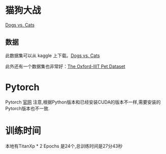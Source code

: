 # 猫狗大战

[Dogs vs. Cats](https://www.kaggle.com/c/dogs-vs-cats-redux-kernels-edition)




## 数据

此数据集可以从 kaggle 上下载。[Dogs vs. Cats](https://www.kaggle.com/c/dogs-vs-cats-redux-kernels-edition)

此外还有一个数据集也非常好：[The Oxford-IIIT Pet Dataset](http://www.robots.ox.ac.uk/~vgg/data/pets/)


# Pytorch
Pytorch [官网](http://pytorch.org/) 
注意,根据Python版本和已经安装CUDA的版本不一样,需要安装的Pytorch版本也不一致.


# 训练时间
本地有TitanXp * 2
Epochs 是24个,总训练时间是27分43秒